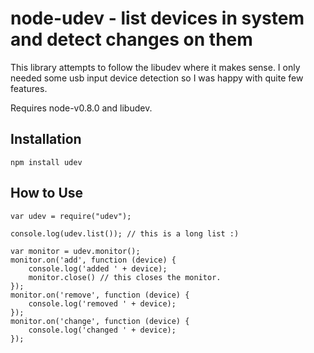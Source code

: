 # node-udev - list devices in system and detect changes on them

This library attempts to follow the libudev where it makes sense. I only needed some usb input device detection so I was happy with quite few features.

Requires node-v0.8.0 and libudev.

## Installation

    npm install udev

## How to Use

    var udev = require("udev");

    console.log(udev.list()); // this is a long list :)

    var monitor = udev.monitor();
    monitor.on('add', function (device) {
        console.log('added ' + device);
        monitor.close() // this closes the monitor.
    });
    monitor.on('remove', function (device) {
        console.log('removed ' + device);
    });
    monitor.on('change', function (device) {
        console.log('changed ' + device);
    });
